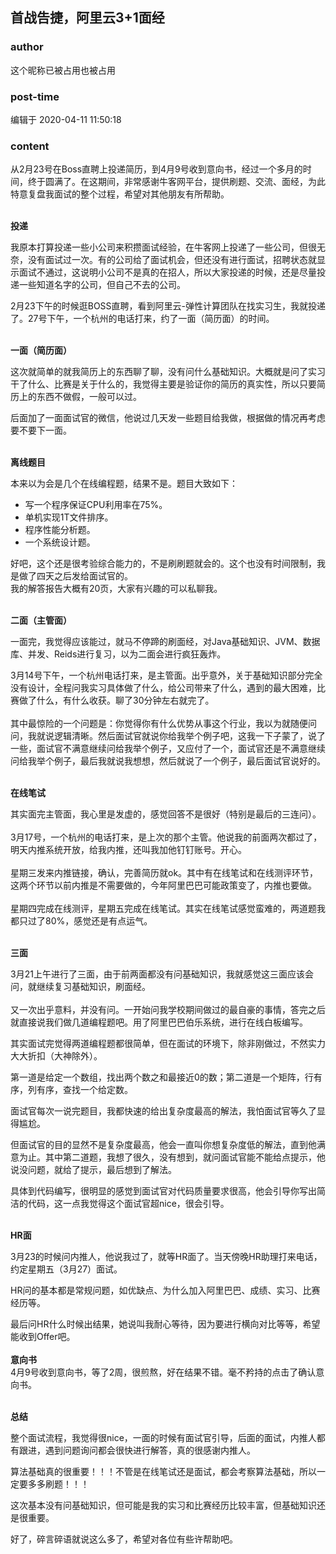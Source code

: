## 首战告捷，阿里云3+1面经
### author 
这个昵称已被占用也被占用
### post-time 

编辑于  2020-04-11 11:50:18
### content 
<div class="post-topic-des nc-post-content">
 <div>
  从2月23号在Boss直聘上投递简历，到4月9号收到意向书，经过一个多月的时间，终于圆满了。在这期间，非常感谢牛客网平台，提供刷题、交流、面经，为此特意复盘我面试的整个过程，希望对其他朋友有所帮助。
 </div>
 <div>
  <br/>
 </div>
 <p>
  <strong>
   投递
  </strong>
 </p>
 <p>
  我原本打算投递一些小公司来积攒面试经验，在牛客网上投递了一些公司，但很无奈，没有面试过一次。有的公司给了面试机会，但还没有进行面试，招聘状态就显示面试不通过，这说明小公司不是真的在招人，所以大家投递的时候，还是尽量投递一些知道名字的公司，但自己不去的公司。
 </p>
 <div>
  2月23下午的时候逛BOSS直聘，看到阿里云-弹性计算团队在找实习生，我就投递了。27号下午，一个杭州的电话打来，约了一面（简历面）的时间。
 </div>
 <div>
  <br/>
 </div>
 <p>
  <strong>
   一面（简历面）
  </strong>
  <span>
   <br/>
  </span>
 </p>
 <p>
  这次就简单的就我简历上的东西聊了聊，没有问什么基础知识。大概就是问了实习干了什么、比赛是关于什么的，我觉得主要是验证你的简历的真实性，所以只要简历上的东西不做假，一般可以过。
 </p>
 <div>
  后面加了一面面试官的微信，他说过几天发一些题目给我做，根据做的情况再考虑要不要下一面。
 </div>
 <div>
  <br/>
 </div>
 <p>
  <strong>
   离线题目
   <br/>
  </strong>
 </p>
 <div>
  本来以为会是几个在线编程题，结果不是。题目大致如下：
 </div>
 <div>
  <ul>
   <li>
    写一个程序保证CPU利用率在75%。
   </li>
   <li>
    单机实现1T文件排序。
   </li>
   <li>
    程序性能分析题。
   </li>
   <li>
    一个系统设计题。
   </li>
  </ul>
  <div>
   <span>
   </span>
   好吧，这个还是很考验综合能力的，不是刷刷题就会的。这个也没有时间限制，我是做了四天之后发给面试官的。
  </div>
 </div>
 <div>
  我的解答报告大概有20页，大家有兴趣的可以私聊我。
 </div>
 <div>
  <br/>
 </div>
 <p>
  <strong>
   二面（主管面）
  </strong>
 </p>
 <p>
  一面完，我觉得应该能过，就马不停蹄的刷面经，对Java基础知识、JVM、数据库、并发、Reids进行复习，以为二面会进行疯狂轰炸。
 </p>
 <div>
  3月14号下午，一个杭州电话打来，是主管面。出乎意外，关于基础知识部分完全没有设计，全程问我实习具体做了什么，给公司带来了什么，遇到的最大困难，比赛做了什么，有什么收获。聊了30分钟左右就完了。
 </div>
 <div>
  <br/>
 </div>
 <div>
  其中最惊险的一个问题是：你觉得你有什么优势从事这个行业，我以为就随便问问，我就说逻辑清晰。然后面试官就说你给我举个例子吧，这我一下子蒙了，说了一些，面试官不满意继续问给我举个例子，又应付了一个，面试官还是不满意继续问给我举个例子，最后我就说我想想，然后就说了一个例子，最后面试官说好的。
 </div>
 <div>
  <br/>
 </div>
 <p>
  <strong>
   在线笔试
   <br/>
  </strong>
 </p>
 <div>
  其实面完主管面，我心里是发虚的，感觉回答不是很好（特别是最后的三连问）。
 </div>
 <div>
  <br/>
 </div>
 <div>
  3月17号，一个杭州的电话打来，是上次的那个主管。他说我的前面两次都过了，明天内推系统开放，给我内推，还叫我加他钉钉账号。开心。
 </div>
 <div>
  <br/>
 </div>
 <div>
  星期三发来内推链接，确认，完善简历就ok。其中有在线笔试和在线测评环节，这两个环节以前内推是不需要做的，今年阿里巴巴可能政策变了，内推也要做。
 </div>
 <div>
  <br/>
 </div>
 <div>
  星期四完成在线测评，星期五完成在线笔试。其实在线笔试感觉蛮难的，两道题我都只过了80%，感觉还是有点运气。
 </div>
 <div>
  <br/>
 </div>
 <p>
  <strong>
   三面
  </strong>
 </p>
 <div>
  3月21上午进行了三面，由于前两面都没有问基础知识，我就感觉这三面应该会问，就继续复习基础知识，刷面经。
 </div>
 <div>
  <br/>
 </div>
 <div>
  又一次出乎意料，并没有问。一开始问我学校期间做过的最自豪的事情，答完之后就直接说我们做几道编程题吧。用了阿里巴巴伯乐系统，进行在线白板编写。
 </div>
 <p>
  其实面试完觉得两道编程题都很简单，但在面试的环境下，除非刚做过，不然实力大大折扣（大神除外）。
 </p>
 <p>
  第一道是给定一个数组，找出两个数之和最接近0的数；第二道是一个矩阵，行有序，列有序，查找一个给定数。
 </p>
 <p>
  面试官每次一说完题目，我都快速的给出复杂度最高的解法，我怕面试官等久了显得尴尬。
 </p>
 <p>
  但面试官的目的显然不是复杂度最高，他会一直叫你想复杂度低的解法，直到他满意为止。其中第二道题，我想了很久，没有想到，就问面试官能不能给点提示，他说没问题，就给了提示，最后想到了解法。
 </p>
 <div>
  具体到代码编写，很明显的感觉到面试官对代码质量要求很高，他会引导你写出简洁的代码，这一点我觉得这个面试官超nice，很会引导。
 </div>
 <div>
  <br/>
 </div>
 <p>
  <strong>
   HR面
   <br/>
  </strong>
 </p>
 <p>
  3月23的时候问内推人，他说我过了，就等HR面了。当天傍晚HR助理打来电话，约定星期五（3月27）面试。
 </p>
 <p>
  HR问的基本都是常规问题，如优缺点、为什么加入阿里巴巴、成绩、实习、比赛经历等。
 </p>
 <div>
  最后问HR什么时候出结果，她说叫我耐心等待，因为要进行横向对比等等，希望能收到Offer吧。
 </div>
 <div>
  <br/>
 </div>
 <div>
  <strong>
   意向书
  </strong>
 </div>
 <div>
  4月9号收到意向书，等了2周，很煎熬，好在结果不错。毫不矜持的点击了确认意向书。
 </div>
 <div>
  <br/>
 </div>
 <p>
  <strong>
   总结
   <br/>
  </strong>
 </p>
 <p>
  整个面试流程，我觉得很nice，一面的时候有面试官引导，后面的面试，内推人都有跟进，遇到问题询问都会很快进行解答，真的很感谢内推人。
 </p>
 <p>
  算法基础真的很重要！！！不管是在线笔试还是面试，都会考察算法基础，所以一定要多多刷题！！！
 </p>
 <p>
  这次基本没有问基础知识，但可能是我的实习和比赛经历比较丰富，但基础知识还是很重要。
 </p>
 <p>
  好了，碎言碎语就说这么多了，希望对各位有些许帮助吧。
 </p>
 <p>
  <br/>
 </p>
 <p style="text-align: right;">
  <br/>
 </p>
</div>
